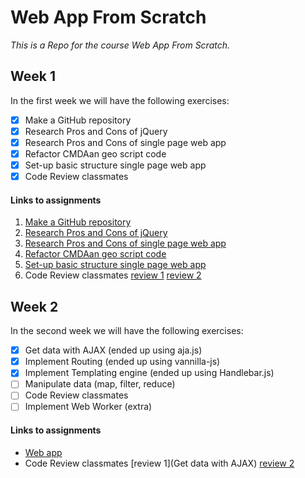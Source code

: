 # Web App From Scratch
_This is a Repo for the course Web App From Scratch._

## Week 1
In the first week we will have the following exercises:
- [x] Make a GitHub repository
- [x] Research Pros and Cons of jQuery
- [x] Research Pros and Cons of single page web app
- [x] Refactor CMDAan geo script code
- [x] Set-up basic structure single page web app
- [x] Code Review classmates

#### Links to assignments
1. [Make a GitHub repository](https://github.com/IanCStewart/minor-wafs)
2. [Research Pros and Cons of jQuery](https://github.com/IanCStewart/minor-wafs/blob/develop/assignment2/jquery-pros-cons.md)
3. [Research Pros and Cons of single page web app](https://github.com/IanCStewart/minor-wafs/blob/develop/assignment3/spa-pros-cons.md)
4. [Refactor CMDAan geo script code](https://github.com/IanCStewart/minor-wafs/blob/develop/assignment4/geo-script.js)
5. [Set-up basic structure single page web app](https://iancstewart.github.io/wafs/)
6. Code Review classmates [review 1](https://github.com/rijkvanzanten/minor-wafs/issues/3#event-953969125) [review 2](https://github.com/TuriGuilano/WAFS/issues/2)

## Week 2
In the second week we will have the following exercises:
- [x] Get data with AJAX (ended up using aja.js)
- [x] Implement Routing (ended up using vannilla-js)
- [x] Implement Templating engine (ended up using Handlebar.js)
- [ ] Manipulate data (map, filter, reduce)
- [ ] Code Review classmates
- [ ] Implement Web Worker (extra)

#### Links to assignments
- [Web app](https://github.com/IanCStewart/minor-wafs)
- Code Review classmates [review 1](Get data with AJAX) [review 2]()
